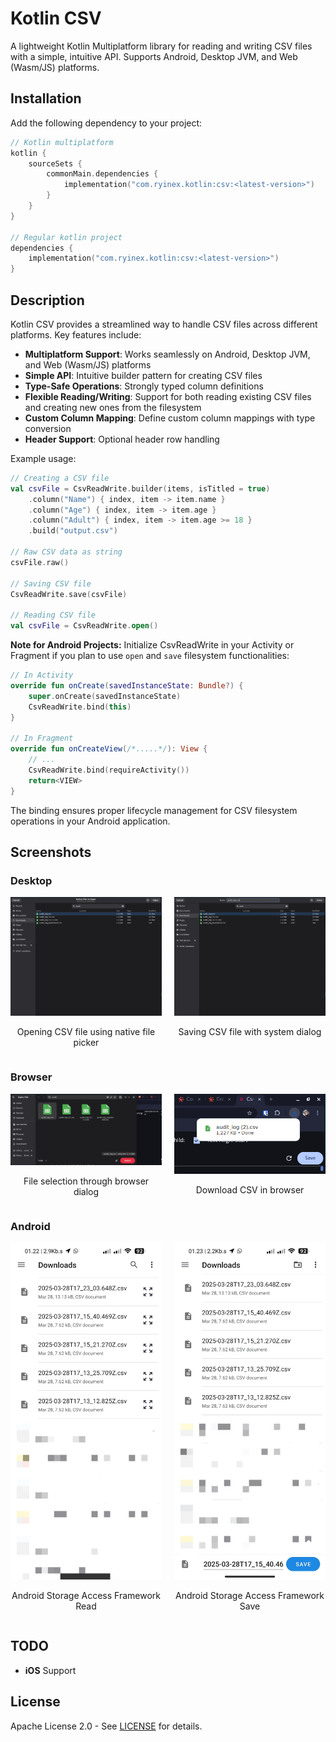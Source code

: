 # Kotlin CSV

A lightweight Kotlin Multiplatform library for reading and writing CSV files with a simple, intuitive API. Supports Android, Desktop JVM, and Web (Wasm/JS) platforms.

## Installation

Add the following dependency to your project:

```kotlin
// Kotlin multiplatform
kotlin {
    sourceSets {
        commonMain.dependencies {
            implementation("com.ryinex.kotlin:csv:<latest-version>")
        }
    }
}

// Regular kotlin project
dependencies {
    implementation("com.ryinex.kotlin:csv:<latest-version>")
}
```

## Description

Kotlin CSV provides a streamlined way to handle CSV files across different platforms. Key features include:

- **Multiplatform Support**: Works seamlessly on Android, Desktop JVM, and Web (Wasm/JS) platforms
- **Simple API**: Intuitive builder pattern for creating CSV files
- **Type-Safe Operations**: Strongly typed column definitions
- **Flexible Reading/Writing**: Support for both reading existing CSV files and creating new ones from the filesystem
- **Custom Column Mapping**: Define custom column mappings with type conversion
- **Header Support**: Optional header row handling

Example usage:

```kotlin
// Creating a CSV file
val csvFile = CsvReadWrite.builder(items, isTitled = true)
    .column("Name") { index, item -> item.name }
    .column("Age") { index, item -> item.age }
    .column("Adult") { index, item -> item.age >= 18 }
    .build("output.csv")

// Raw CSV data as string
csvFile.raw()

// Saving CSV file
CsvReadWrite.save(csvFile)

// Reading CSV file
val csvFile = CsvReadWrite.open()
```

**Note for Android Projects:**
Initialize CsvReadWrite in your Activity or Fragment if you plan to use `open` and `save` filesystem functionalities:

```kotlin
// In Activity
override fun onCreate(savedInstanceState: Bundle?) {
    super.onCreate(savedInstanceState)
    CsvReadWrite.bind(this)
}

// In Fragment
override fun onCreateView(/*.....*/): View {
    // ...
    CsvReadWrite.bind(requireActivity())
    return<VIEW>
}
```

The binding ensures proper lifecycle management for CSV filesystem operations in your Android application.

## Screenshots

### Desktop
<div style="display: flex; gap: 20px;">
    <div>
        <img src="images/desktop_open.png" width="400"/>
        <p align="center">Opening CSV file using native file picker</p>
    </div>
    <div>
        <img src="images/desktop_save.png" width="400"/>
        <p align="center">Saving CSV file with system dialog</p>
    </div>
</div>

### Browser
<div style="display: flex; gap: 20px;">
    <div>
        <img src="images/browser_open.png" width="400"/>
        <p align="center">File selection through browser dialog</p>
    </div>
    <div>
        <img src="images/browser_save.png" width="400"/>
        <p align="center">Download CSV in browser</p>
    </div>
</div>

### Android
<div style="display: flex; gap: 20px;">
    <div>
        <img src="images/android_open.jpg" width="300"/>
        <p align="center">Android Storage Access Framework Read</p>
    </div>
    <div>
        <img src="images/android_save.jpg" width="300"/>
        <p align="center">Android Storage Access Framework Save</p>
    </div>
</div>

## TODO

- **iOS** Support

## License

Apache License 2.0 - See [LICENSE](LICENSE) for details.
